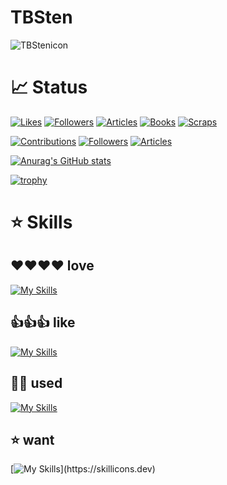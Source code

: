 # TBSten

![TBStenicon](https://user-images.githubusercontent.com/81161390/233950814-6fa993e4-17ab-4453-a906-a232d18e43f8.png)


# 📈 Status

[![Likes](https://badgen.org/img/zenn/tbsten/likes?style=plastic)](https://zenn.dev/tbsten)
[![Followers](https://badgen.org/img/zenn/tbsten/followers?style=plastic)](https://zenn.dev/tbsten)
[![Articles](https://badgen.org/img/zenn/tbsten/articles?style=plastic)](https://zenn.dev/tbsten)
[![Books](https://badgen.org/img/zenn/tbsten/books?style=plastic)](https://zenn.dev/tbsten?tab=books)
[![Scraps](https://badgen.org/img/zenn/tbsten/scraps?style=plastic)](https://zenn.dev/tbsten?tab=scraps)

[![Contributions](https://badgen.org/img/qiita/tbsten/contributions?style=plastic)](https://qiita.com/tbsten)
[![Followers](https://badgen.org/img/qiita/tbsten/followers?style=plastic)](https://qiita.com/tbsten)
[![Articles](https://badgen.org/img/qiita/tbsten/articles?style=plastic)](https://qiita.com/tbsten)

[![Anurag's GitHub stats](https://github-readme-stats.vercel.app/api?username=TBSten)](https://github.com/anuraghazra/github-readme-stats)

[![trophy](https://github-profile-trophy.vercel.app/?username=TBSten&theme=onedark)](https://github.com/ryo-ma/github-profile-trophy)

# ⭐️ Skills

## ❤️❤️❤️❤️ love

[![My Skills](https://skillicons.dev/icons?i=kotlin,androidstudio,react,nextjs,js,ts,nodejs,materialui,tailwind,gcp)](https://skillicons.dev)

## 👍👍👍 like

[![My Skills](https://skillicons.dev/icons?i=dart,vscode,docker,git,github,gitlab,gradle,md,sass)](https://skillicons.dev)

## 👀👀 used

[![My Skills](https://skillicons.dev/icons?i=bootstrap,blender,cs,dotnet,visualstudio,html,css,django,eclipse,electron,express,figma,firebase,flask,heroku,idea,java,jquery,linux,mongodb,mysql,planetscale,postgres,powershell,py,redux,supabase,svg,vercel,wordpress)](https://skillicons.dev)

## ⭐️ want

[![My Skills](https://skillicons.dev/icons?i=apollo,cpp,cloudflare,deno,flutter,go,graphql,prisma,svelte,threejs,wasm,)](https://skillicons.dev)
